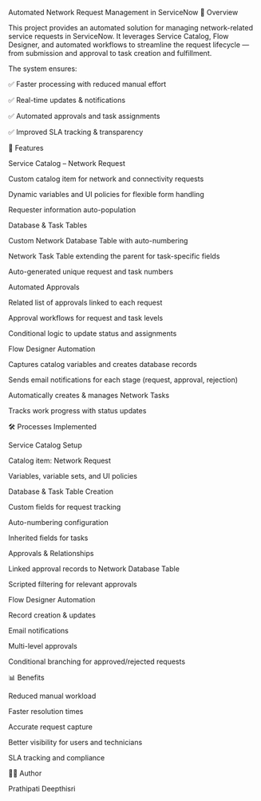 Automated Network Request Management in ServiceNow
📌 Overview

This project provides an automated solution for managing network-related service requests in ServiceNow. It leverages Service Catalog, Flow Designer, and automated workflows to streamline the request lifecycle — from submission and approval to task creation and fulfillment.

The system ensures:

✅ Faster processing with reduced manual effort

✅ Real-time updates & notifications

✅ Automated approvals and task assignments

✅ Improved SLA tracking & transparency

🚀 Features

Service Catalog – Network Request

Custom catalog item for network and connectivity requests

Dynamic variables and UI policies for flexible form handling

Requester information auto-population

Database & Task Tables

Custom Network Database Table with auto-numbering

Network Task Table extending the parent for task-specific fields

Auto-generated unique request and task numbers

Automated Approvals

Related list of approvals linked to each request

Approval workflows for request and task levels

Conditional logic to update status and assignments

Flow Designer Automation

Captures catalog variables and creates database records

Sends email notifications for each stage (request, approval, rejection)

Automatically creates & manages Network Tasks

Tracks work progress with status updates

🛠️ Processes Implemented

Service Catalog Setup

Catalog item: Network Request

Variables, variable sets, and UI policies

Database & Task Table Creation

Custom fields for request tracking

Auto-numbering configuration

Inherited fields for tasks

Approvals & Relationships

Linked approval records to Network Database Table

Scripted filtering for relevant approvals

Flow Designer Automation

Record creation & updates

Email notifications

Multi-level approvals

Conditional branching for approved/rejected requests

📊 Benefits

Reduced manual workload

Faster resolution times

Accurate request capture

Better visibility for users and technicians

SLA tracking and compliance

👩‍💻 Author

Prathipati Deepthisri
